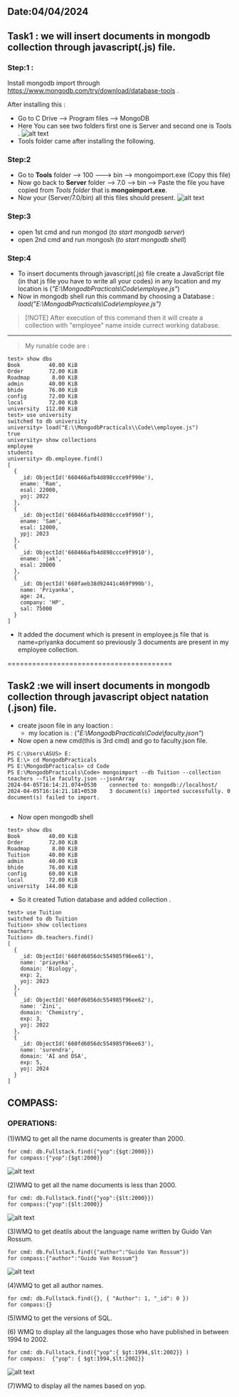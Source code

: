Date:04/04/2024
---------------

## Task1 : we will insert documents in mongodb collection through javascript(.js) file.

### Step:1 : 
Install mongodb import through https://www.mongodb.com/try/download/database-tools .

After installing this :
- Go to C Drive -->  Program files -->  MongoDB 
- Here You can see two folders first one is Server and  second one is Tools .
![alt text](Images/mongo1tools.png)
- Tools folder came after installing the following.

### Step:2
- Go to **Tools** folder --> 100 ---> bin --> mongoimport.exe (Copy this file) 
- Now go back to **Server** folder --> 7.0 --> bin --> Paste the file you have copied from  _Tools folder_ that is **mongoimport.exe**.
- Now your (Server/7.0/bin)  all this files should present.
![alt text](Images/mongodbtollls2serverbin.png)
### Step:3
- open 1st cmd and run mongod (_to start mongodb server_)
- open 2nd cmd and run mongosh (_to start mongodb shell_)

### Step:4
- To insert documents through javascript(.js) file create a JavaScript file (in that js file you have to write all your codes) in any location and my location is   (_"E:\\MongodbPracticals\\Code\\employee.js"_)  
- Now in mongodb shell run this command by choosing a Database :
 _load("E:\\MongodbPracticals\\Code\\employee.js")_

> [!NOTE] After execution of this command then it will create a collection with "employee" name inside currect working database.


______________________________________________
> My runable code are :

```
test> show dbs
Book         40.00 KiB
Order        72.00 KiB
Roadmap       8.00 KiB
admin        40.00 KiB
bhide        76.00 KiB
config       72.00 KiB
local        72.00 KiB
university  112.00 KiB
test> use university
switched to db university
university> load("E:\\MongodbPracticals\\Code\\employee.js")
true
university> show collections
employee
students
university> db.employee.find()
[
  {
    _id: ObjectId('660466afb4d898ccce9f990e'),
    ename: 'Ram',
    esal: 22000,
    yoj: 2022
  },
  {
    _id: ObjectId('660466afb4d898ccce9f990f'),
    ename: 'Sam',
    esal: 12000,
    ypj: 2023
  },
  {
    _id: ObjectId('660466afb4d898ccce9f9910'),
    ename: 'jak',
    esal: 20000
  },
  {
    _id: ObjectId('660faeb38d92441c469f990b'),
    name: 'Priyanka',
    age: 24,
    company: 'HP',
    sal: 75000
  }
]
```
- It added the document which is present in employee.js file that is name=priyanka document so previously 3 documents are present in my employee collection.


========================================

## Task2 :we will insert documents in mongodb collection through javascript object natation (.json) file.

- create jsoon file in any loaction :
  - my location is :   (_"E:\MongodbPracticals\Code\faculty.json"_)  
- Now open a new cmd(this is 3rd cmd) and go to faculty.json file.


```
PS C:\Users\ASUS> E:
PS E:\> cd MongodbPracticals
PS E:\MongodbPracticals> cd Code
PS E:\MongodbPracticals\Code> mongoimport --db Tuition --collection teachers --file faculty.json --jsonArray
2024-04-05T16:14:21.074+0530    connected to: mongodb://localhost/
2024-04-05T16:14:21.181+0530    3 document(s) imported successfully. 0 document(s) failed to import.


```
- Now open mongodb shell

``` 
test> show dbs
Book         40.00 KiB
Order        72.00 KiB
Roadmap       8.00 KiB
Tuition      40.00 KiB
admin        40.00 KiB
bhide        76.00 KiB
config       60.00 KiB
local        72.00 KiB
university  144.00 KiB
```
- So it created Tution database and added collection .

```
test> use Tuition
switched to db Tuition
Tuition> show collections
teachers
Tuition> db.teachers.find()
[
  {
    _id: ObjectId('660fd6056dc554985f96ee61'),
    name: 'priaynka',
    domain: 'Biology',
    exp: 2,
    yoj: 2023
  },
  {
    _id: ObjectId('660fd6056dc554985f96ee62'),
    name: 'Zini',
    domain: 'Chemistry',
    exp: 3,
    yoj: 2022
  },
  {
    _id: ObjectId('660fd6056dc554985f96ee63'),
    name: 'surendra',
    domain: 'AI and DSA',
    exp: 5,
    yoj: 2024
  }
] 
```



## COMPASS:
### OPERATIONS:
(1)WMQ to get all the  name documents is greater than 2000.
``` 
for cmd: db.Fullstack.find({"yop":{$gt:2000}})
for compass:{"yop":{$gt:2000}}
```
![alt text](Images/01roadmapfullstack.png)

(2)WMQ to get all the  name documents is less than 2000.
``` 
for cmd: db.Fullstack.find({"yop":{$lt:2000}})
for compass:{"yop":{$lt:2000}}

```
![alt text](Images/02roadmapfullstack.png)

(3)WMQ to get deatils about the language name written by Guido Van Rossum.

``` 
for cmd: db.Fullstack.find({"author":"Guido Van Rossum"})
for compass:{"author":"Guido Van Rossum"}

```
![alt text](Images/03roadmapfullstack.png.png)

(4)WMQ to get all author names.

``` 
for cmd: db.Fullstack.find({}, { "Author": 1, "_id": 0 })
for compass:{}

```


(5)WMQ to get the versions of SQL.



(6) WMQ to display all the languages those who have published in between 1994 to 2002.
``` 
for cmd: db.Fullstack.find({"yop":{ $gt:1994,$lt:2002}} )
for compass:  {"yop": { $gt:1994,$lt:2002}}
```
![alt text](Images/04roadmapfullstack.png)


(7)WMQ to display all the names based on yop.